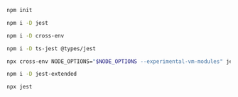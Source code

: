 ```bash
npm init
```

```bash
npm i -D jest
```

```bash
npm i -D cross-env
```

```bash
npm i -D ts-jest @types/jest
```

```bash
npx cross-env NODE_OPTIONS="$NODE_OPTIONS --experimental-vm-modules" jest
```

```bash
npm i -D jest-extended
```

```bash
npx jest
```

